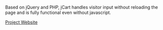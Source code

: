 Based on jQuery and PHP, jCart handles visitor input without reloading the page and is fully functional even without javascript.

[Project Website](http://conceptlogic.com/jcart)